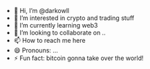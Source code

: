 - 👋 Hi, I’m @darkowll 
- 👀 I’m interested in crypto and trading stuff 
- 🌱 I’m currently learning web3 
- 💞️ I’m looking to collaborate on  ..
- 📫 How to reach me here 
- 😄 Pronouns: ... 
- ⚡ Fun fact: bitcoin gonna take over the world!

<!---
darkowll/darkowll is a ✨ special ✨ repository because its `README.md` (this file) appears on your GitHub profile.
You can click the Preview link to take a look at your changes.
--->
